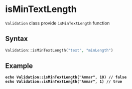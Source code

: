 # isMinTextLength

`Validation` class provide `isMinTextLength` function

## Syntax

```php
Validation::isMinTextLength("text", "minLength")
```

## Example

<pre class="language-php"><code class="lang-php"><strong>echo Validation::isMinTextLength("Ammar", 10) // false
</strong><strong>echo Validation::isMinTextLength("Ammar", 1) // true
</strong></code></pre>
